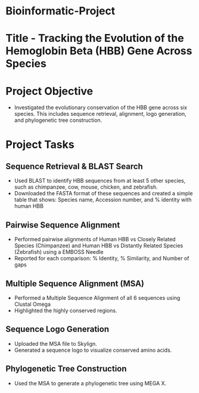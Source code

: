 # Bioinformatic-Project
# Title - Tracking the Evolution of the Hemoglobin Beta (HBB) Gene Across Species
# Project Objective
* Investigated the evolutionary conservation of the HBB gene across six species. This includes sequence retrieval, alignment, logo generation, and phylogenetic tree construction. 
# Project Tasks
## Sequence Retrieval & BLAST Search  
  * Used BLAST to identify HBB sequences from at least 5 other species, such as chimpanzee, cow, mouse, chicken, and zebrafish. 
  * Downloaded the FASTA format of these sequences and created a simple table that shows: Species name, Accession number, and % identity with human HBB 
## Pairwise Sequence Alignment 
  * Performed pairwise alignments of Human HBB vs Closely Related Species (Chimpanzee) and Human HBB vs Distantly Related Species (Zebrafish) using a EMBOSS Needle 
  * Reported for each comparison: % Identity, % Similarity, and Number of gaps 
## Multiple Sequence Alignment (MSA) 
  * Performed a Multiple Sequence Alignment of all 6 sequences using Clustal Omega   
  * Highlighted the highly conserved regions. 
## Sequence Logo Generation 
  * Uploaded the MSA file to Skylign. 
  * Generated a sequence logo to visualize conserved amino acids. 
## Phylogenetic Tree Construction 
  * Used the MSA to generate a phylogenetic tree using MEGA X. 
